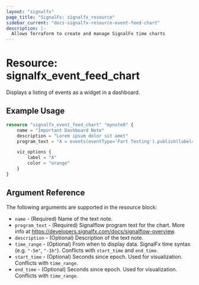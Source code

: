 ```yaml
---
layout: "signalfx"
page_title: "SignalFx: signalfx_resource"
sidebar_current: "docs-signalfx-resource-event-feed-chart"
description: |-
  Allows Terraform to create and manage SignalFx time charts
---
```


# Resource: signalfx_event_feed_chart

Displays a listing of events as a widget in a dashboard.

## Example Usage

```terraform
resource "signalfx_event_feed_chart" "mynote0" {
    name = "Important Dashboard Note"
    description = "Lorem ipsum dolor sit amet"
    program_text = "A = events(eventType='Fart Testing').publish(label='A')"

    viz_options {
        label = "A"
        color = "orange"
    }
}
```

## Argument Reference

The following arguments are supported in the resource block:

* `name` - (Required) Name of the text note.
* `program_text` - (Required) Signalflow program text for the chart. More info at <https://developers.signalfx.com/docs/signalflow-overview>.
* `description` - (Optional) Description of the text note.
* `time_range` - (Optional) From when to display data. SignalFx time syntax (e.g. `"-5m"`, `"-1h"`). Conflicts with `start_time` and `end_time`.
* `start_time` - (Optional) Seconds since epoch. Used for visualization. Conflicts with `time_range`.
* `end_time` - (Optional) Seconds since epoch. Used for visualization. Conflicts with `time_range`.
